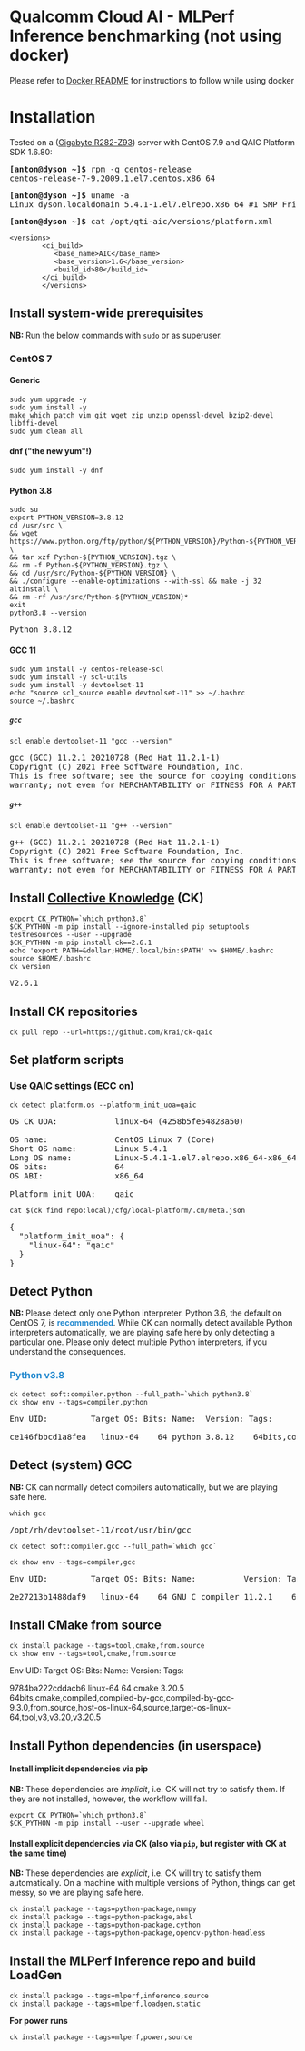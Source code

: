 # Qualcomm Cloud AI - MLPerf Inference benchmarking (not using docker) 
    
Please refer to [Docker README](https://github.com/krai/ck-qaic/blob/main/docker/README.md) for instructions to follow while using docker

<a name="installation"></a>
# Installation

Tested on a ([Gigabyte R282-Z93](https://www.gigabyte.com/Enterprise/Rack-Server/R282-Z93-rev-100)) server with CentOS 7.9 and QAIC Platform SDK 1.6.80:

<pre><b>[anton@dyson ~]&dollar;</b> rpm -q centos-release
centos-release-7-9.2009.1.el7.centos.x86_64</pre>

<pre><b>[anton@dyson ~]&dollar;</b> uname -a
Linux dyson.localdomain 5.4.1-1.el7.elrepo.x86_64 #1 SMP Fri Nov 29 10:21:13 EST 2019 x86_64 x86_64 x86_64 GNU/Linux</pre>

<pre><b>[anton@dyson ~]&dollar;</b> cat /opt/qti-aic/versions/platform.xml</pre>
```
<versions>
        <ci_build>
           <base_name>AIC</base_name>
           <base_version>1.6</base_version>
           <build_id>80</build_id>
        </ci_build>
        </versions>
```

<a name="install_system"></a>
## Install system-wide prerequisites

**NB:** Run the below commands with `sudo` or as superuser.

<a name="install_system_centos7"></a>
### CentOS 7

#### Generic

``` 
sudo yum upgrade -y
sudo yum install -y
make which patch vim git wget zip unzip openssl-devel bzip2-devel libffi-devel
sudo yum clean all
```

#### dnf  ("the new yum"!)

```
sudo yum install -y dnf
```

#### Python 3.8

```
sudo su
export PYTHON_VERSION=3.8.12
cd /usr/src \
&& wget https://www.python.org/ftp/python/${PYTHON_VERSION}/Python-${PYTHON_VERSION}.tgz \
&& tar xzf Python-${PYTHON_VERSION}.tgz \
&& rm -f Python-${PYTHON_VERSION}.tgz \
&& cd /usr/src/Python-${PYTHON_VERSION} \
&& ./configure --enable-optimizations --with-ssl && make -j 32 altinstall \
&& rm -rf /usr/src/Python-${PYTHON_VERSION}*
exit
python3.8 --version
```
<pre>
Python 3.8.12
</pre>

#### GCC 11

```
sudo yum install -y centos-release-scl
sudo yum install -y scl-utils
sudo yum install -y devtoolset-11
echo "source scl_source enable devtoolset-11" >> ~/.bashrc
source ~/.bashrc
```

##### `gcc`

```
scl enable devtoolset-11 "gcc --version"
```
<pre>
gcc (GCC) 11.2.1 20210728 (Red Hat 11.2.1-1)
Copyright (C) 2021 Free Software Foundation, Inc.
This is free software; see the source for copying conditions.  There is NO
warranty; not even for MERCHANTABILITY or FITNESS FOR A PARTICULAR PURPOSE.
</pre>

##### `g++`

```
scl enable devtoolset-11 "g++ --version"
```
<pre>
g++ (GCC) 11.2.1 20210728 (Red Hat 11.2.1-1)
Copyright (C) 2021 Free Software Foundation, Inc.
This is free software; see the source for copying conditions.  There is NO
warranty; not even for MERCHANTABILITY or FITNESS FOR A PARTICULAR PURPOSE.
</pre>

<a name="install_ck"></a>
## Install [Collective Knowledge](http://cknowledge.org/) (CK)

```
export CK_PYTHON=`which python3.8`
$CK_PYTHON -m pip install --ignore-installed pip setuptools testresources --user --upgrade
$CK_PYTHON -m pip install ck==2.6.1
echo 'export PATH=&dollar;HOME/.local/bin:$PATH' >> $HOME/.bashrc
source $HOME/.bashrc
ck version
```
<pre>
V2.6.1
</pre>

<a name="install_ck_repos"></a>
## Install CK repositories

```
ck pull repo --url=https://github.com/krai/ck-qaic
```


<a name="set_platform_scripts"></a>
## Set platform scripts

### Use QAIC settings (ECC on)


```
ck detect platform.os --platform_init_uoa=qaic
```
<pre>
OS CK UOA:            linux-64 (4258b5fe54828a50)

OS name:              CentOS Linux 7 (Core)
Short OS name:        Linux 5.4.1
Long OS name:         Linux-5.4.1-1.el7.elrepo.x86_64-x86_64-with-centos-7.9.2009-Core
OS bits:              64
OS ABI:               x86_64

Platform init UOA:    qaic
</pre>
```
cat $(ck find repo:local)/cfg/local-platform/.cm/meta.json
```
<pre>
{
  "platform_init_uoa": {
    "linux-64": "qaic"
  }
}
</pre>




<a name="detect_python"></a>
## Detect Python

**NB:** Please detect only one Python interpreter. Python 3.6, the default on CentOS 7, is <font color="#268BD0"><b>recommended</b></font>. While CK can normally detect available Python interpreters automatically, we are playing safe here by only detecting a particular one. Please only detect multiple Python interpreters, if you understand the consequences.

### <font color="#268BD0">Python v3.8</font>

```
ck detect soft:compiler.python --full_path=`which python3.8`
ck show env --tags=compiler,python
```
<pre>
Env UID:         Target OS: Bits: Name:  Version: Tags:

ce146fbbcd1a8fea   linux-64    64 python 3.8.12    64bits,compiler,host-os-linux-64,lang-python,python,target-os-linux-64,v3,v3.8,v3.8.12
</pre>

<a name="detect_gcc"></a>
## Detect (system) GCC

**NB:** CK can normally detect compilers automatically, but we are playing safe here.

``` 
which gcc
```
<pre>
/opt/rh/devtoolset-11/root/usr/bin/gcc
</pre>
```
ck detect soft:compiler.gcc --full_path=`which gcc`
```
```
ck show env --tags=compiler,gcc
```
<pre>
Env UID:         Target OS: Bits: Name:          Version: Tags:

2e27213b1488daf9   linux-64    64 GNU C compiler 11.2.1    64bits,compiler,gcc,host-os-linux-64,lang-c,lang-cpp,target-os-linux-64,v11,v11.2,v11.2.1
</pre>

<a name="install_cmake"></a>
## Install CMake from source

```
ck install package --tags=tool,cmake,from.source
ck show env --tags=tool,cmake,from.source
```
Env UID:         Target OS: Bits: Name: Version: Tags:

9784ba222cddacb6   linux-64    64 cmake 3.20.5   64bits,cmake,compiled,compiled-by-gcc,compiled-by-gcc-9.3.0,from.source,host-os-linux-64,source,target-os-linux-64,tool,v3,v3.20,v3.20.5
</pre>

<a name="install_python_deps"></a>
## Install Python dependencies (in userspace)

#### Install implicit dependencies via pip

**NB:** These dependencies are _implicit_, i.e. CK will not try to satisfy them. If they are not installed, however, the workflow will fail.

```
export CK_PYTHON=`which python3.8`
$CK_PYTHON -m pip install --user --upgrade wheel
```

#### Install explicit dependencies via CK (also via `pip`, but register with CK at the same time)

**NB:** These dependencies are _explicit_, i.e. CK will try to satisfy them automatically. On a machine with multiple versions of Python, things can get messy, so we are playing safe here.

```
ck install package --tags=python-package,numpy
ck install package --tags=python-package,absl
ck install package --tags=python-package,cython
ck install package --tags=python-package,opencv-python-headless
```


<a name="install_inference_repo"></a>
## Install the MLPerf Inference repo and build LoadGen

```
ck install package --tags=mlperf,inference,source
ck install package --tags=mlperf,loadgen,static
```

**For power runs**
```
ck install package --tags=mlperf,power,source
```
